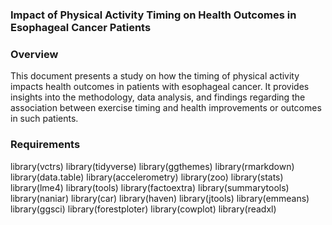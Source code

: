 ### Impact of Physical Activity Timing on Health Outcomes in Esophageal Cancer Patients

### Overview 
This document presents a study on how the timing of physical activity impacts health outcomes in patients with esophageal cancer. 
It provides insights into the methodology, data analysis, and findings regarding the association between exercise timing and health improvements or outcomes in such patients. 

### Requirements 
library(vctrs) 
library(tidyverse) 
library(ggthemes) 
library(rmarkdown) 
library(data.table) 
library(accelerometry) 
library(zoo) 
library(stats) 
library(lme4) 
library(tools) 
library(factoextra) 
library(summarytools) 
library(naniar) 
library(car) 
library(haven) 
library(jtools) 
library(emmeans) 
library(ggsci) 
library(forestploter) 
library(cowplot) 
library(readxl) 
